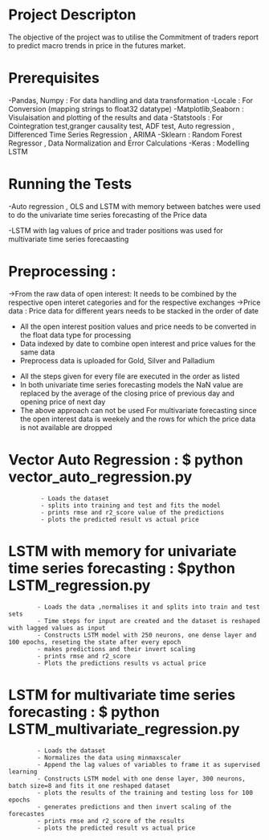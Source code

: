 # Project Descripton

The objective of the project was to utilise the Commitment of traders report to predict macro trends in price in the futures market. 

# Prerequisites

-Pandas, Numpy : For data handling and data transformation
-Locale : For Conversion (mapping strings to float32 datatype)
-Matplotlib,Seaborn : Visulaisation and plotting of the results and data
-Statstools : For Cointegration test,granger causality test, ADF test, Auto regression , Differenced Time Series Regression , ARIMA
-Sklearn : Random Forest Regressor , Data Normalization and Error Calculations 
-Keras : Modelling LSTM 

# Running the Tests

-Auto regression , OLS and LSTM with memory between batches were used to do the univariate time series forecasting of the Price data

-LSTM with lag values of price and trader positions was used for multivariate time series forecaasting

# Preprocessing :
->From the raw data of open interest: It needs to be combined by the respective open interet categories and for the respective exchanges
->Price data : Price data for different years needs to be stacked in the order of date
- All the open interest position values and price needs to be converted in the float data type for processing
- Data indexed by date to combine open interest and price values for the same data
- Preprocess data is uploaded for Gold, Silver and Palladium

* All the steps given for every file are executed in the order as listed
* In both univariate time series forecasting models the NaN value are replaced by the average of the closing price of previous day and     opening price of next day
* The above approach can not be used For multivariate forecasting since the open interest data is weekely and the rows for which the       price data is not available are dropped

# Vector Auto Regression : $ python vector_auto_regression.py
             - Loads the dataset
             - splits into training and test and fits the model
             - prints rmse and r2_score value of the predictions
             - plots the predicted result vs actual price
             
# LSTM with memory for univariate time series forecasting : $python LSTM_regression.py
            - Loads the data ,normalises it and splits into train and test sets
            - Time steps for input are created and the dataset is reshaped with lagged values as input
            - Constructs LSTM model with 250 neurons, one dense layer and 100 epochs, reseting the state after every epoch
            - makes predictions and their invert scaling
            - prints rmse and r2_score
            - Plots the predictions results vs actual price
            
# LSTM for multivariate time series forecasting : $ python LSTM_multivariate_regression.py
            - Loads the dataset
            - Normalizes the data using minmaxscaler
            - Append the lag values of variables to frame it as supervised learning
            - Constructs LSTM model with one dense layer, 300 neurons, batch size=8 and fits it one reshaped dataset
            - plots the results of the training and testing loss for 100 epochs
            - generates predictions and then invert scaling of the forecastes
            - prints rmse and r2_score of the results
            - plots the predicted result vs actual price
            
            
